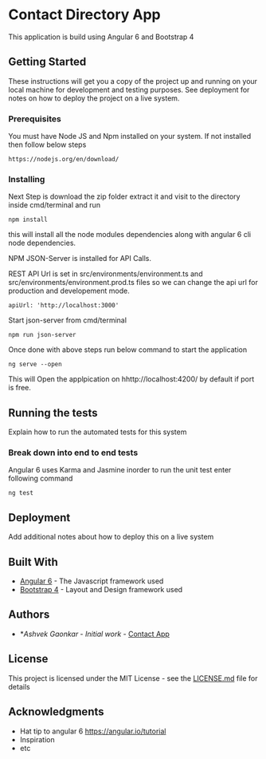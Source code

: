 # Contact Directory App
This application is build using Angular 6 and Bootstrap 4

## Getting Started

These instructions will get you a copy of the project up and running on your local machine for development and testing purposes. See deployment for notes on how to deploy the project on a live system.

### Prerequisites

You must have Node JS and Npm installed on your system. If not installed then follow below steps 

```
https://nodejs.org/en/download/
```

### Installing

Next Step is download the zip folder extract it and visit to the directory inside cmd/terminal and run

```
npm install
```

this will install all the node modules dependencies along with angular 6 cli node dependencies.

NPM JSON-Server is installed for API Calls. 

REST API Url is set in src/environments/environment.ts and src/environments/environment.prod.ts files so we can change the api url for production and developement mode. 

```
apiUrl: 'http://localhost:3000'
```
Start json-server from cmd/terminal

```
npm run json-server
```
Once done with above steps run below command to start the application

```
ng serve --open
```
This will Open the applpication on hhttp://localhost:4200/  by default if port is free.

## Running the tests

Explain how to run the automated tests for this system

### Break down into end to end tests

Angular 6 uses Karma and Jasmine inorder to run the unit test enter following command 

```
ng test
```

## Deployment

Add additional notes about how to deploy this on a live system

## Built With

* [Angular 6](https://angular.io/) - The Javascript framework used
* [Bootstrap 4](https://getbootstrap.com/) - Layout and Design framework used


## Authors

* **Ashvek Gaonkar* - *Initial work* - [Contact App](https://github.com/Ashvek/contactApp)

## License

This project is licensed under the MIT License - see the [LICENSE.md](LICENSE.md) file for details

## Acknowledgments

* Hat tip to angular 6 https://angular.io/tutorial
* Inspiration
* etc
